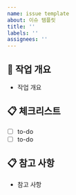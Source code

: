 ```yaml
---
name: issue template
about: 이슈 템플릿
title: ''
labels: ''
assignees: ''
---
```


## 📝 작업 개요
- 작업 개요

## 📋 체크리스트
- [ ] to-do
- [ ] to-do

## 📋 참고 사항
- 참고 사항
